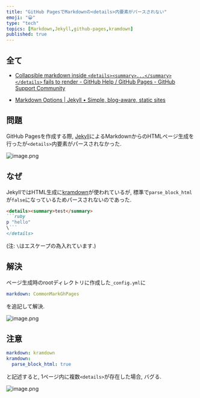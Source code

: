 ```yaml
---
title: "GitHub PagesでMarkdownの<details>内要素がパースされない"
emoji: "😀"
type: "tech"
topics: [Markdown,Jekyll,github-pages,kramdown]
published: true
---
```

## 全て

- [Collapsible markdown inside `<details><summary>...</summary></details>` fails to render - GitHub Help / GitHub Pages - GitHub Support Community](https://github.community/t/10489)

- [Markdown Options | Jekyll • Simple, blog-aware, static sites](https://jekyllrb.com/docs/configuration/markdown/)

## 問題

GitHub Pagesを作成する際, [Jekyll](http://jekyllrb-ja.github.io/)によるMarkdownからのHTMLページ生成を行ったが`<details>`内要素がパースされなかった.


![image.png](https://qiita-image-store.s3.ap-northeast-1.amazonaws.com/0/278919/15fba167-9263-e7f3-0cb7-89c10283837e.png)

## なぜ

JekyllではHTML生成に[kramdown](https://github.com/gettalong/kramdown)が使われているが, 標準で`parse_block_html`が`false`になっているためパースされないのであった.

```md
<details><summary>test</summary>
```ruby
p "hello"
\```
</details>
```
(注: `\`はエスケープの為入れています.)

## 解決

ページ生成時のrootディレクトリに作成した`_config.yml`に

```yml:_config.yml
markdown: CommonMarkGhPages
```

を追記して解決.

![image.png](https://qiita-image-store.s3.ap-northeast-1.amazonaws.com/0/278919/8debaa5e-6ba6-78e6-4b05-0da52155bcd2.png)

## 注意

```yml:_config.yml
markdown: kramdown
kramdown:
  parse_block_html: true
```

と記述すると, 1ページ内に複数`<details>`が存在した場合, バグる.

![image.png](https://qiita-image-store.s3.ap-northeast-1.amazonaws.com/0/278919/1cec7536-9770-9552-7888-1d43af902fe3.png)


